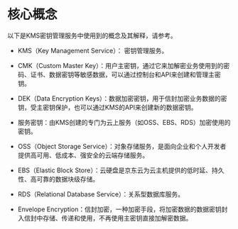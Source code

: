 # 核心概念

以下是KMS密钥管理服务中使用到的概念及其解释，请参考。
- KMS（Key Management Service）： 密钥管理服务。

- CMK（Custom Master Key）：用户主密钥，通过它来加解密业务使用到的密码、证书、数据密钥等敏感数据，可以通过控制台和API来创建和管理主密钥。

- DEK（Data Encryption Keys）：数据加密密钥，用于信封加密业务数据的密钥，受主密钥保护，也可以通过KMS的API来创建新的数据密钥。

- 服务密钥：由KMS创建的专门为云上服务（如OSS、EBS、RDS）加密使用的密钥。

- OSS（Object Storage Service）：对象存储服务，是面向企业和个人开发者提供高可用、低成本、强安全的云端存储服务。

- EBS（Elastic Block Store）：云硬盘是京东云为云主机提供的低时延、持久性、高可靠的数据块级存储。

- RDS（Relational Database Service）：关系型数据库服务。

- Envelope Encryption：信封加密，一种加密手段，将加密数据的数据密钥封入信封中存储、传递和使用，不再使用主密钥直接加解密数据。
